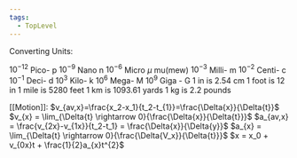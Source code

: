 ```yaml
---
tags:
  - TopLevel
---
```

Converting Units:

$10^{-12}$ Pico- p
$10^{-9}$ Nano n
$10^{-6}$ Micro $\mu$ mu(mew)
$10^{-3}$ Milli- m
$10^{-2}$ Centi- c
$10^{-1}$ Deci- d
$10^3$ Kilo- k
$10^6$ Mega- M
$10^9$ Giga - G
1 in is 2.54 cm
1 foot is 12 in
1 mile is 5280 feet
1 km is 1093.61 yards
1 kg is 2.2 pounds


[[Motion]]:
 $v_{av,x}=\frac{x_2-x_1}{t_2-t_{1}}=\frac{\Delta{x}}{\Delta{t}}$
 $v_{x} = \lim_{\Delta{t} \rightarrow 0}{\frac{\Delta{x}}{\Delta{t}}}$ 
 $a_{av,x} = \frac{v_{2x}-v_{1x}}{t_2-t_1} = \frac{\Delta{x}}{\Delta{y}}$ 
 $a_{x} = \lim_{\Delta{t} \rightarrow 0}{\frac{\Delta{V_x}}{\Delta{t}}}$ 
 $x = x_0 + v_{0x}t + \frac{1}{2}a_{x}t^{2}$ 
